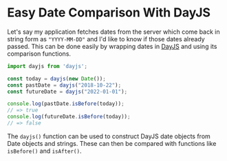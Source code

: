 # Easy Date Comparison With DayJS

Let's say my application fetches dates from the server which come back in
string form as `"YYYY-MM-DD"` and I'd like to know if those dates already
passed. This can be done easily by wrapping dates in
[DayJS](https://github.com/iamkun/dayjs) and using its comparison functions.

```javascript
import dayjs from 'dayjs';

const today = dayjs(new Date());
const pastDate = dayjs("2018-10-22");
const futureDate = dayjs("2022-01-01");

console.log(pastDate.isBefore(today));
// => true
console.log(futureDate.isBefore(today));
// => false
```

The `dayjs()` function can be used to construct DayJS date objects from Date
objects and strings. These can then be compared with functions like
`isBefore()` and `isAfter()`.

